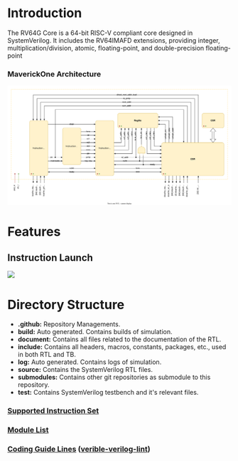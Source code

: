 # Introduction
The RV64G Core is a 64-bit RISC-V compliant core designed in SystemVerilog. It includes the RV64IMAFD extensions, providing integer, multiplication/division, atomic, floating-point, and double-precision floating-point

### MaverickOne Architecture
<img src="document/march.svg">


# Features

## Instruction Launch
<img src="document/rtl/Launcher.gif">


# Directory Structure
- **.github:** Repository Managements.
- **build:** Auto generated. Contains builds of simulation.
- **document:** Contains all files related to the documentation of the RTL.
- **include:** Contains all headers, macros, constants, packages, etc., used in both RTL and TB.
- **log:** Auto generated. Contains logs of simulation.
- **source:** Contains the SystemVerilog RTL files.
- **submodules:** Contains other git repositories as submodule to this repository.
- **test:** Contains SystemVerilog testbench and it's relevant files.

### [Supported Instruction Set](./document/supported_instructions.md)

### [Module List](./document/rtl/modules.md)

### [Coding Guide Lines](./document/coding_guideline.md) ([verible-verilog-lint](https://github.com/chipsalliance/verible))

